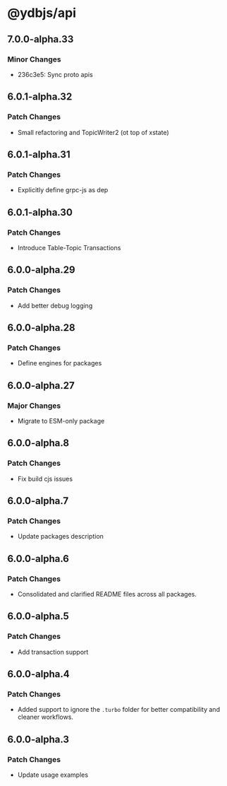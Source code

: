 # @ydbjs/api

## 7.0.0-alpha.33

### Minor Changes

- 236c3e5: Sync proto apis

## 6.0.1-alpha.32

### Patch Changes

- Small refactoring and TopicWriter2 (ot top of xstate)

## 6.0.1-alpha.31

### Patch Changes

- Explicitly define grpc-js as dep

## 6.0.1-alpha.30

### Patch Changes

- Introduce Table-Topic Transactions

## 6.0.0-alpha.29

### Patch Changes

- Add better debug logging

## 6.0.0-alpha.28

### Patch Changes

- Define engines for packages

## 6.0.0-alpha.27

### Major Changes

- Migrate to ESM-only package

## 6.0.0-alpha.8

### Patch Changes

- Fix build cjs issues

## 6.0.0-alpha.7

### Patch Changes

- Update packages description

## 6.0.0-alpha.6

### Patch Changes

- Consolidated and clarified README files across all packages.

## 6.0.0-alpha.5

### Patch Changes

- Add transaction support

## 6.0.0-alpha.4

### Patch Changes

- Added support to ignore the `.turbo` folder for better compatibility and cleaner workflows.

## 6.0.0-alpha.3

### Patch Changes

- Update usage examples
